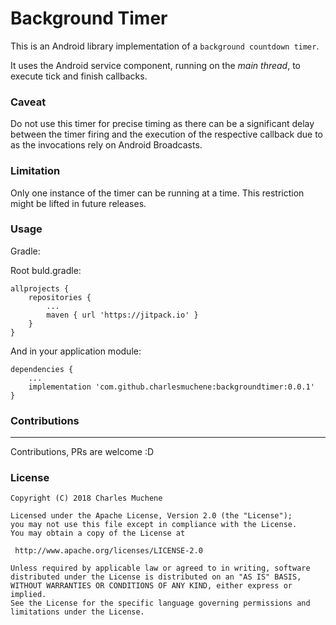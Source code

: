# Background Timer
This is an Android library implementation of a `background countdown timer`.

It uses the Android service component, running on the *main thread*, to execute tick and finish callbacks.

### Caveat
Do not use this timer for precise timing as there can be a significant delay between the timer firing and the execution of the respective callback due to as the invocations rely on Android Broadcasts.

### Limitation
Only one instance of the timer can be running at a time. This restriction might be lifted in future releases.

### Usage

Gradle:

Root buld.gradle:
```
allprojects {
   	repositories {
   	    ...
   	    maven { url 'https://jitpack.io' }
   	}
}
```

And in your application module:
```
dependencies {
    ...
    implementation 'com.github.charlesmuchene:backgroundtimer:0.0.1'
}
```

### Contributions
---
Contributions, PRs are welcome :D

### License

```
Copyright (C) 2018 Charles Muchene

Licensed under the Apache License, Version 2.0 (the "License");
you may not use this file except in compliance with the License.
You may obtain a copy of the License at

 http://www.apache.org/licenses/LICENSE-2.0

Unless required by applicable law or agreed to in writing, software
distributed under the License is distributed on an "AS IS" BASIS,
WITHOUT WARRANTIES OR CONDITIONS OF ANY KIND, either express or implied.
See the License for the specific language governing permissions and
limitations under the License.
```
